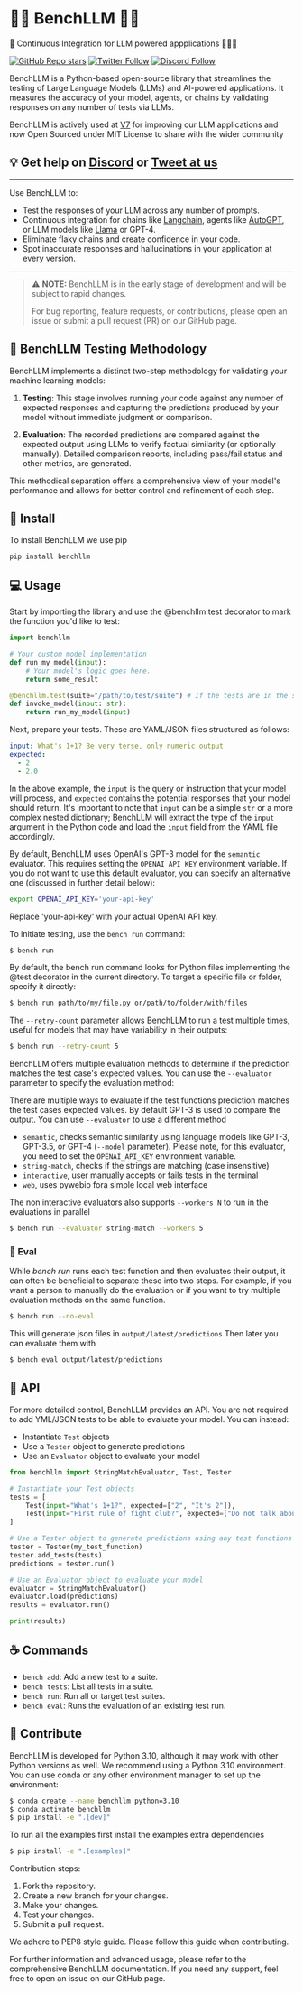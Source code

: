 # 🏋️‍♂️ BenchLLM 🏋️‍♀️

🦾 Continuous Integration for LLM powered appplications 🦙🦅🤖 

[![GitHub Repo stars](https://img.shields.io/github/stars/v7labs/BenchLLM?style=social)](https://github.com/v7labs/BenchLLM/stargazers)
[![Twitter Follow](https://img.shields.io/twitter/follow/V7Labs?style=social)](https://twitter.com/V7Labs)
[![Discord Follow](https://dcbadge.vercel.app/api/server/x7ExfHb3bG?style=flat)](https://discord.gg/x7ExfHb3bG)

BenchLLM is a Python-based open-source library that streamlines the testing of Large Language Models (LLMs) and AI-powered applications. It measures the accuracy of your model, agents, or chains by validating responses on any number of tests via LLMs.

BenchLLM is actively used at [V7](https://www.v7labs.com) for improving our LLM applications and now Open Sourced under MIT License to share with the wider community


## 💡 Get help on [Discord](https://discord.gg/x7ExfHb3bG) or [Tweet at us](https://twitter.com/V7Labs)

<hr/>

Use BenchLLM to:

- Test the responses of your LLM across any number of prompts.
- Continuous integration for chains like [Langchain](https://github.com/hwchase17/langchain), agents like [AutoGPT](https://github.com/Significant-Gravitas/Auto-GPT), or LLM models like [Llama](https://github.com/facebookresearch/llama) or GPT-4.
- Eliminate flaky chains and create confidence in your code.
- Spot inaccurate responses and hallucinations in your application at every version.

<hr/>

> ⚠️ **NOTE:** BenchLLM is in the early stage of development and will be subject to rapid changes.
>
>For bug reporting, feature requests, or contributions, please open an issue or submit a pull request (PR) on our GitHub page.

## 🧪 BenchLLM Testing Methodology

BenchLLM implements a distinct two-step methodology for validating your machine learning models:

1. **Testing**: This stage involves running your code against any number of expected responses and capturing the predictions produced by your model without immediate judgment or comparison.

2. **Evaluation**: The recorded predictions are compared against the expected output using LLMs to verify factual similarity (or optionally manually). Detailed comparison reports, including pass/fail status and other metrics, are generated.

This methodical separation offers a comprehensive view of your model's performance and allows for better control and refinement of each step.

## 🚀 Install

To install BenchLLM we use pip

```
pip install benchllm
```

## 💻 Usage

Start by importing the library and use the @benchllm.test decorator to mark the function you'd like to test:

```python
import benchllm

# Your custom model implementation
def run_my_model(input):
    # Your model's logic goes here.
    return some_result

@benchllm.test(suite="/path/to/test/suite") # If the tests are in the same directory, just use @benchllm.test.
def invoke_model(input: str):
    return run_my_model(input)
```

Next, prepare your tests. These are YAML/JSON files structured as follows:

```yml
input: What's 1+1? Be very terse, only numeric output
expected:
  - 2
  - 2.0
```

In the above example, the `input` is the query or instruction that your model will process, and `expected` contains the potential responses that your model should return. It's important to note that `input` can be a simple `str` or a more complex nested dictionary; BenchLLM will extract the type of the `input` argument in the Python code and load the `input` field from the YAML file accordingly.

By default, BenchLLM uses OpenAI's GPT-3 model for the `semantic` evaluator. This requires setting the `OPENAI_API_KEY` environment variable. If you do not want to use this default evaluator, you can specify an alternative one (discussed in further detail below):

```bash
export OPENAI_API_KEY='your-api-key'
```

Replace 'your-api-key' with your actual OpenAI API key.

To initiate testing, use the `bench run` command:

```bash
$ bench run
```

By default, the bench run command looks for Python files implementing the @test decorator in the current directory. To target a specific file or folder, specify it directly:

```bash
$ bench run path/to/my/file.py or/path/to/folder/with/files
```

The `--retry-count` parameter allows BenchLLM to run a test multiple times, useful for models that may have variability in their outputs:

```bash
$ bench run --retry-count 5
```

BenchLLM offers multiple evaluation methods to determine if the prediction matches the test case's expected values. You can use the `--evaluator` parameter to specify the evaluation method:

There are multiple ways to evaluate if the test functions prediction matches the test cases expected values.
By default GPT-3 is used to compare the output. You can use `--evaluator` to use a different method

- `semantic`, checks semantic similarity using language models like GPT-3, GPT-3.5, or GPT-4 (`--model` parameter). Please note, for this evaluator, you need to set the `OPENAI_API_KEY` environment variable.
- `string-match`, checks if the strings are matching (case insensitive)
- `interactive`, user manually accepts or fails tests in the terminal
- `web`, uses pywebio fora simple local web interface

The non interactive evaluators also supports `--workers N` to run in the evaluations in parallel

```bash
$ bench run --evaluator string-match --workers 5
```

### 🧮 Eval

While _bench run_ runs each test function and then evaluates their output, it can often be beneficial to separate these into two steps. For example, if you want a person to manually do the evaluation or if you want to try multiple evaluation methods on the same function.

```bash
$ bench run --no-eval
```

This will generate json files in `output/latest/predictions`
Then later you can evaluate them with

```bash
$ bench eval output/latest/predictions
```

## 🔌 API

For more detailed control, BenchLLM provides an API.
You are not required to add YML/JSON tests to be able to evaluate your model.
You can instead:

- Instantiate `Test` objects
- Use a `Tester` object to generate predictions
- Use an `Evaluator` object to evaluate your model

```python
from benchllm import StringMatchEvaluator, Test, Tester

# Instantiate your Test objects
tests = [
    Test(input="What's 1+1?", expected=["2", "It's 2"]),
    Test(input="First rule of fight club?", expected=["Do not talk about fight club"]),
]

# Use a Tester object to generate predictions using any test functions
tester = Tester(my_test_function)
tester.add_tests(tests)
predictions = tester.run()

# Use an Evaluator object to evaluate your model
evaluator = StringMatchEvaluator()
evaluator.load(predictions)
results = evaluator.run()

print(results)
```

## ☕️ Commands

- `bench add`: Add a new test to a suite.
- `bench tests`: List all tests in a suite.
- `bench run`: Run all or target test suites.
- `bench eval`: Runs the evaluation of an existing test run.

## 🙌 Contribute

BenchLLM is developed for Python 3.10, although it may work with other Python versions as well. We recommend using a Python 3.10 environment. You can use conda or any other environment manager to set up the environment:

```bash
$ conda create --name benchllm python=3.10
$ conda activate benchllm
$ pip install -e ".[dev]"
```

To run all the examples first install the examples extra dependencies

```bash
$ pip install -e ".[examples]"
```

Contribution steps:

1. Fork the repository.
2. Create a new branch for your changes.
3. Make your changes.
4. Test your changes.
5. Submit a pull request.

We adhere to PEP8 style guide. Please follow this guide when contributing.

For further information and advanced usage, please refer to the comprehensive BenchLLM documentation. If you need any support, feel free to open an issue on our GitHub page.

